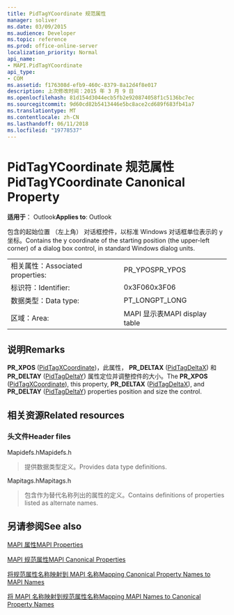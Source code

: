 ```yaml
---
title: PidTagYCoordinate 规范属性
manager: soliver
ms.date: 03/09/2015
ms.audience: Developer
ms.topic: reference
ms.prod: office-online-server
localization_priority: Normal
api_name:
- MAPI.PidTagYCoordinate
api_type:
- COM
ms.assetid: f176308d-efb9-460c-8379-8a12d4f8e017
description: 上次修改时间：2015 年 3 月 9 日
ms.openlocfilehash: 81d154d3044ecb5fb2e920874058f1c5136bc7ec
ms.sourcegitcommit: 9d60cd82b5413446e5bc8ace2cd689f683fb41a7
ms.translationtype: MT
ms.contentlocale: zh-CN
ms.lasthandoff: 06/11/2018
ms.locfileid: "19778537"
---
```

# <a name="pidtagycoordinate-canonical-property"></a><span data-ttu-id="15f82-103">PidTagYCoordinate 规范属性</span><span class="sxs-lookup"><span data-stu-id="15f82-103">PidTagYCoordinate Canonical Property</span></span>

  
  
<span data-ttu-id="15f82-104">**适用于**： Outlook</span><span class="sxs-lookup"><span data-stu-id="15f82-104">**Applies to**: Outlook</span></span> 
  
<span data-ttu-id="15f82-105">包含的起始位置 （左上角） 对话框控件，以标准 Windows 对话框单位表示的 y 坐标。</span><span class="sxs-lookup"><span data-stu-id="15f82-105">Contains the y coordinate of the starting position (the upper-left corner) of a dialog box control, in standard Windows dialog units.</span></span>
  
|||
|:-----|:-----|
|<span data-ttu-id="15f82-106">相关属性：</span><span class="sxs-lookup"><span data-stu-id="15f82-106">Associated properties:</span></span>  <br/> |<span data-ttu-id="15f82-107">PR_YPOS</span><span class="sxs-lookup"><span data-stu-id="15f82-107">PR_YPOS</span></span>  <br/> |
|<span data-ttu-id="15f82-108">标识符：</span><span class="sxs-lookup"><span data-stu-id="15f82-108">Identifier:</span></span>  <br/> |<span data-ttu-id="15f82-109">0x3F06</span><span class="sxs-lookup"><span data-stu-id="15f82-109">0x3F06</span></span>  <br/> |
|<span data-ttu-id="15f82-110">数据类型：</span><span class="sxs-lookup"><span data-stu-id="15f82-110">Data type:</span></span>  <br/> |<span data-ttu-id="15f82-111">PT_LONG</span><span class="sxs-lookup"><span data-stu-id="15f82-111">PT_LONG</span></span>  <br/> |
|<span data-ttu-id="15f82-112">区域：</span><span class="sxs-lookup"><span data-stu-id="15f82-112">Area:</span></span>  <br/> |<span data-ttu-id="15f82-113">MAPI 显示表</span><span class="sxs-lookup"><span data-stu-id="15f82-113">MAPI display table</span></span>  <br/> |
   
## <a name="remarks"></a><span data-ttu-id="15f82-114">说明</span><span class="sxs-lookup"><span data-stu-id="15f82-114">Remarks</span></span>

<span data-ttu-id="15f82-115">**PR_XPOS** ([PidTagXCoordinate](pidtagxcoordinate-canonical-property.md))，此属性， **PR_DELTAX** ([PidTagDeltaX](pidtagdeltax-canonical-property.md)) 和**PR_DELTAY** ([PidTagDeltaY](pidtagdeltay-canonical-property.md)) 属性定位并调整控件的大小。</span><span class="sxs-lookup"><span data-stu-id="15f82-115">The **PR_XPOS** ([PidTagXCoordinate](pidtagxcoordinate-canonical-property.md)), this property, **PR_DELTAX** ([PidTagDeltaX](pidtagdeltax-canonical-property.md)), and **PR_DELTAY** ([PidTagDeltaY](pidtagdeltay-canonical-property.md)) properties position and size the control.</span></span>
  
## <a name="related-resources"></a><span data-ttu-id="15f82-116">相关资源</span><span class="sxs-lookup"><span data-stu-id="15f82-116">Related resources</span></span>

### <a name="header-files"></a><span data-ttu-id="15f82-117">头文件</span><span class="sxs-lookup"><span data-stu-id="15f82-117">Header files</span></span>

<span data-ttu-id="15f82-118">Mapidefs.h</span><span class="sxs-lookup"><span data-stu-id="15f82-118">Mapidefs.h</span></span>
  
> <span data-ttu-id="15f82-119">提供数据类型定义。</span><span class="sxs-lookup"><span data-stu-id="15f82-119">Provides data type definitions.</span></span>
    
<span data-ttu-id="15f82-120">Mapitags.h</span><span class="sxs-lookup"><span data-stu-id="15f82-120">Mapitags.h</span></span>
  
> <span data-ttu-id="15f82-121">包含作为替代名称列出的属性的定义。</span><span class="sxs-lookup"><span data-stu-id="15f82-121">Contains definitions of properties listed as alternate names.</span></span>
    
## <a name="see-also"></a><span data-ttu-id="15f82-122">另请参阅</span><span class="sxs-lookup"><span data-stu-id="15f82-122">See also</span></span>



[<span data-ttu-id="15f82-123">MAPI 属性</span><span class="sxs-lookup"><span data-stu-id="15f82-123">MAPI Properties</span></span>](mapi-properties.md)
  
[<span data-ttu-id="15f82-124">MAPI 规范属性</span><span class="sxs-lookup"><span data-stu-id="15f82-124">MAPI Canonical Properties</span></span>](mapi-canonical-properties.md)
  
[<span data-ttu-id="15f82-125">将规范属性名称映射到 MAPI 名称</span><span class="sxs-lookup"><span data-stu-id="15f82-125">Mapping Canonical Property Names to MAPI Names</span></span>](mapping-canonical-property-names-to-mapi-names.md)
  
[<span data-ttu-id="15f82-126">将 MAPI 名称映射到规范属性名称</span><span class="sxs-lookup"><span data-stu-id="15f82-126">Mapping MAPI Names to Canonical Property Names</span></span>](mapping-mapi-names-to-canonical-property-names.md)


